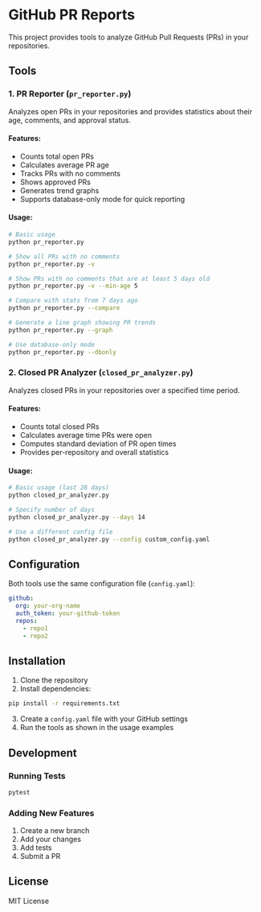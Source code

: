# GitHub PR Reports

This project provides tools to analyze GitHub Pull Requests (PRs) in your repositories.

## Tools

### 1. PR Reporter (`pr_reporter.py`)

Analyzes open PRs in your repositories and provides statistics about their age, comments, and approval status.

#### Features:
- Counts total open PRs
- Calculates average PR age
- Tracks PRs with no comments
- Shows approved PRs
- Generates trend graphs
- Supports database-only mode for quick reporting

#### Usage:
```bash
# Basic usage
python pr_reporter.py

# Show all PRs with no comments
python pr_reporter.py -v

# Show PRs with no comments that are at least 5 days old
python pr_reporter.py -v --min-age 5

# Compare with stats from 7 days ago
python pr_reporter.py --compare

# Generate a line graph showing PR trends
python pr_reporter.py --graph

# Use database-only mode
python pr_reporter.py --dbonly
```

### 2. Closed PR Analyzer (`closed_pr_analyzer.py`)

Analyzes closed PRs in your repositories over a specified time period.

#### Features:
- Counts total closed PRs
- Calculates average time PRs were open
- Computes standard deviation of PR open times
- Provides per-repository and overall statistics

#### Usage:
```bash
# Basic usage (last 28 days)
python closed_pr_analyzer.py

# Specify number of days
python closed_pr_analyzer.py --days 14

# Use a different config file
python closed_pr_analyzer.py --config custom_config.yaml
```

## Configuration

Both tools use the same configuration file (`config.yaml`):

```yaml
github:
  org: your-org-name
  auth_token: your-github-token
  repos:
    - repo1
    - repo2
```

## Installation

1. Clone the repository
2. Install dependencies:
```bash
pip install -r requirements.txt
```
3. Create a `config.yaml` file with your GitHub settings
4. Run the tools as shown in the usage examples

## Development

### Running Tests
```bash
pytest
```

### Adding New Features
1. Create a new branch
2. Add your changes
3. Add tests
4. Submit a PR

## License

MIT License 
